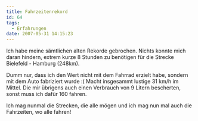 ```yaml
---
title: Fahrzeitenrekord
id: 64
tags:
  - Erfahrungen
date: 2007-05-31 14:15:23
---
```


Ich habe meine sämtlichen alten Rekorde gebrochen. Nichts konnte mich daran hindern, extrem kurze 8 Stunden zu benötigen für die Strecke Bielefeld - Hamburg (248km).

Dumm nur, dass ich den Wert nicht mit dem Fahrrad erzielt habe, sondern mit dem Auto fabriziert wurde :( Macht insgesammt lustige 31&nbsp;km/h im Mittel. Die mir übrigens auch einen Verbrauch von 9 Litern bescherten, sonst muss ich dafür 160 fahren.

Ich mag nunmal die Strecken, die alle mögen und ich mag nun mal auch die Fahrzeiten, wo alle fahren!